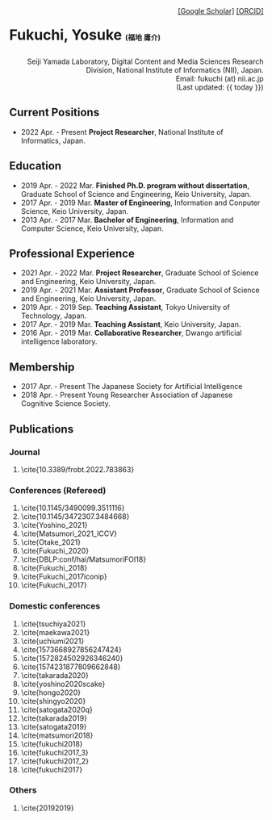 <div class="clearfix" style="height: 100px;">
<h1 style="float: left;"> Fukuchi, Yosuke  <span style="font-size: 0.5em;">(福地 庸介)</span></h1>
<div style="float: right;">
<a href="https://scholar.google.co.jp/citations?user=If95M5sAAAAJ">[Google Scholar]</a>
<a href="https://orcid.org/0000-0002-7514-9040">[ORCID]</a>
</div>
</div>

<div style="text-align: right;">
<!--
Imai Laboratory, Dept. of Information & Computer Science, Faculty of Science & Technology, Keio University<br>
3-14-1 Hiyoshi, Kohoku-ku, Yokohama, Kanagawa 223-8522, Japan<br>
Email: fukuchi (at) ailab.ics.keio.ac.jp 
-->
Seiji Yamada Laboratory, Digital Content and Media Sciences Research Division, National Institute of Informatics (NII), Japan.<br>
Email: fukuchi (at) nii.ac.jp <br>
(Last updated: {{  today  }})
</div>



## Current Positions
- 2022 Apr. - Present **Project Researcher**, National Institute of Informatics, Japan.

## Education
- 2019 Apr. - 2022 Mar. **Finished Ph.D. program without dissertation**, Graduate School of Science and Engineering, Keio University, Japan.
- 2017 Apr. - 2019 Mar. **Master of Engineering**, Information and Conputer Science, Keio University, Japan.
- 2013 Apr. - 2017 Mar. **Bachelor of Engineering**, Information and Computer Science, Keio University, Japan.

## Professional Experience
- 2021 Apr. - 2022 Mar. **Project Researcher**, Graduate School of Science and Engineering, Keio University, Japan.
- 2019 Apr. - 2021 Mar. **Assistant Professor**, Graduate School of Science and Engineering, Keio University, Japan.
- 2019 Apr. - 2019 Sep. **Teaching Assistant**, Tokyo University of Technology, Japan.
- 2017 Apr. - 2019 Mar. **Teaching Assistant**, Keio University, Japan.
- 2016 Apr. - 2019 Mar. **Collaborative Researcher**, Dwango artificial intelligence laboratory.

## Membership
- 2017 Apr. - Present The Japanese Society for Artificial Intelligence
- 2018 Apr. - Present Young Researcher Association of Japanese Cognitive Science Society.

<!--

- 2018 Apr. - Present **Vice-chair**, Young Researcher Association of Japanese Cognitive Science Society.
-->


## Publications
### Journal
1. \cite{10.3389/frobt.2022.783863}


### Conferences (Refereed)
1. \cite{10.1145/3490099.3511116}
1. \cite{10.1145/3472307.3484668}
1. \cite{Yoshino_2021}
1. \cite{Matsumori_2021_ICCV}
1. \cite{Otake_2021}
1. \cite{Fukuchi_2020}
1. \cite{DBLP:conf/hai/MatsumoriFOI18}
1. \cite{Fukuchi_2018}
1. \cite{Fukuchi_2017iconip}
1. \cite{Fukuchi_2017}


### Domestic conferences
1. \cite{tsuchiya2021}
1. \cite{maekawa2021}
1. \cite{uchiumi2021}
1. \cite{1573668927856247424}
1. \cite{1572824502926346240}
1. \cite{1574231877809662848}
1. \cite{takarada2020}
1. \cite{yoshino2020scake}
1. \cite{hongo2020}
1. \cite{shingyo2020}
1. \cite{satogata2020q}
1. \cite{takarada2019}
1. \cite{satogata2019}
1. \cite{matsumori2018}
1. \cite{fukuchi2018}
1. \cite{fukuchi2017_3}
1. \cite{fukuchi2017_2}
1. \cite{fukuchi2017}

### Others
1. \cite{20192019}

